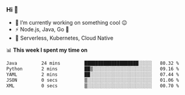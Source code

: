 ### Hi 👋

<!--
**nodejh/nodejh** is a ✨ _special_ ✨ repository because its `README.md` (this file) appears on your GitHub profile.

Here are some ideas to get you started:

- 🔭 I’m currently working on ...
- 🌱 I’m currently learning ...
- 👯 I’m looking to collaborate on ...
- 🤔 I’m looking for help with ...
- 💬 Ask me about ...
- 📫 How to reach me: ...
- 😄 Pronouns: ...
- ⚡ Fun fact: ...
-->

- 🔭 I’m currently working on something cool :wink:
- ⚡ Node.js, Java, Go :thought_balloon:
- 🤖 Serverless, Kubernetes, Cloud Native

📊 **This week I spent my time on**

<!--START_SECTION:waka-->

```txt
Java         24 mins         ████████████████████░░░░░   80.32 %
Python       2 mins          ██▒░░░░░░░░░░░░░░░░░░░░░░   09.16 %
YAML         2 mins          ██░░░░░░░░░░░░░░░░░░░░░░░   07.44 %
JSON         0 secs          ▒░░░░░░░░░░░░░░░░░░░░░░░░   01.06 %
XML          0 secs          ▒░░░░░░░░░░░░░░░░░░░░░░░░   00.70 %
```

<!--END_SECTION:waka-->


<!--
:traffic_light: **Visitors**

![visitors](https://visitor-badge.glitch.me/badge?page_id=nodejh.nodejh)
-->
